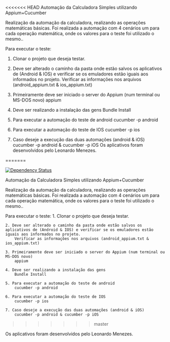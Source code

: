 <<<<<<< HEAD
Automação da Calculadora Simples utilizando Appium+Cucumber

Realização da automação da calculadora, realizando as operações matemáticas básicas. Foi realizada a automação com 4 cenários um para cada operação matemática, onde os valores para o teste foi utilizado o mesmo..

Para executar o teste: 

1. Clonar o projeto que deseja testar.

2. Deve ser alterado o caminho da pasta onde estão salvos os aplicativos de (Android & IOS) e verificar se os emuladores estão iguais aos informados no projeto. 
	Verificar as informações nos arquivos (android_appium.txt & ios_appium.txt)

3. Primeiramente deve ser iniciado o server do Appium (num terminal ou MS-DOS novo)
	appium

4. Deve ser realizando a instalação das gens
	Bundle Install

5. Para executar a automação do teste de android
	cucumber -p android

6. Para executar a automação do teste de IOS
	cucumber -p ios

7. Caso deseje a execução das duas automações (android & iOS)
	cucumber -p android & cucumber -p iOS
Os aplicativos foram desenvolvidos pelo Leonardo Menezes.
 
=======

[![Dependency Status](https://beta.gemnasium.com/badges/github.com/CassiaCaris/Appium_Calculadora.svg)](https://beta.gemnasium.com/projects/github.com/CassiaCaris/Appium_Calculadora)

Automação da Calculadora Simples utilizando Appium+Cucumber

Realização da automação da calculadora, realizando as operações matemáticas básicas.
Foi realizada a automação com 4 cenários um para cada operação matemática, onde os valores para o teste foi utilizado o mesmo..

Para executar o teste:
	1. Clonar o projeto que deseja testar.
	
    2. Deve ser alterado o caminho da pasta onde estão salvos os aplicativos de (Android & IOS) e verificar se os emuladores estão iguais aos informados no projeto. 
		Verificar as informações nos arquivos (android_appium.txt & ios_appium.txt)
	
    3. Primeiramente deve ser iniciado o server do Appium (num terminal ou MS-DOS novo)
		appium
	
    4. Deve ser realizando a instalação das gens
		Bundle Install
	
    5. Para executar a automação do teste de android
		cucumber -p android
	
    6. Para executar a automação do teste de IOS
		cucumber -p ios
	
    7. Caso deseje a execução das duas automações (android & iOS)
		cucumber -p android & cucumber -p iOS
>>>>>>> master

Os aplicativos foram desenvolvidos pelo Leonardo Menezes.